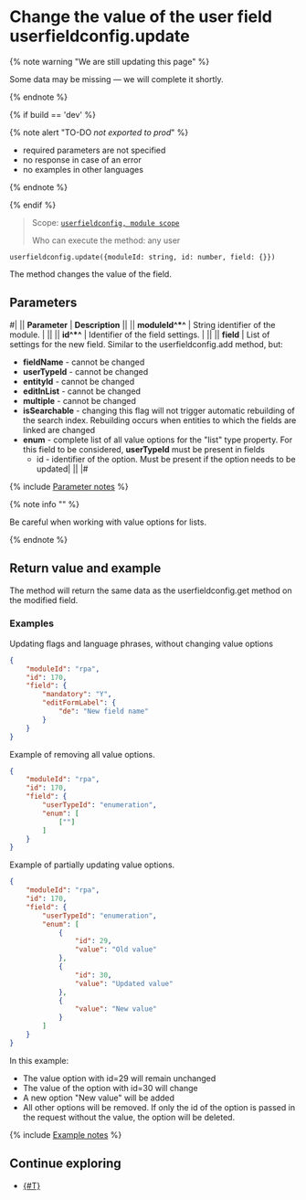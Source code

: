 # Change the value of the user field userfieldconfig.update

{% note warning "We are still updating this page" %}

Some data may be missing — we will complete it shortly.

{% endnote %}

{% if build == 'dev' %}

{% note alert "TO-DO _not exported to prod_" %}

- required parameters are not specified
- no response in case of an error
- no examples in other languages
  
{% endnote %}

{% endif %}

> Scope: [`userfieldconfig, module scope`](../../../../scopes/permissions.md)
>
> Who can execute the method: any user

```http
userfieldconfig.update({moduleId: string, id: number, field: {}})
```

The method changes the value of the field.

## Parameters

#|
|| **Parameter** | **Description** ||
|| **moduleId^*^** | String identifier of the module.  | ||
|| **id^*^** | Identifier of the field settings.  | ||
|| **field** | List of settings for the new field. Similar to the userfieldconfig.add method, but:
- **fieldName** - cannot be changed
- **userTypeId** - cannot be changed
- **entityId** - cannot be changed
- **editInList** - cannot be changed
- **multiple** - cannot be changed
- **isSearchable** - changing this flag will not trigger automatic rebuilding of the search index. Rebuilding occurs when entities to which the fields are linked are changed
- **enum** - complete list of all value options for the "list" type property. For this field to be considered, **userTypeId** must be present in fields 
  - id - identifier of the option. Must be present if the option needs to be updated| ||
|#

{% include [Parameter notes](../../../../../_includes/required.md) %}

{% note info "" %}

Be careful when working with value options for lists.

{% endnote %}

## Return value and example

The method will return the same data as the userfieldconfig.get method on the modified field.

### Examples

Updating flags and language phrases, without changing value options

```json
{
    "moduleId": "rpa",
    "id": 170,
    "field": {
        "mandatory": "Y",
        "editFormLabel": {
            "de": "New field name"
        }    
    }
}
```

Example of removing all value options.

```json
{
    "moduleId": "rpa",
    "id": 170,
    "field": {
        "userTypeId": "enumeration",
        "enum": [
            [""]
        ]    
    }
}
```

Example of partially updating value options.

```json
{
    "moduleId": "rpa",
    "id": 170,
    "field": {
        "userTypeId": "enumeration",
        "enum": [
            {
                "id": 29,
                "value": "Old value"
            },
            {
                "id": 30,
                "value": "Updated value"
            },
            {
                "value": "New value"
            }
        ]    
    }
}
```

In this example:
- The value option with id=29 will remain unchanged
- The value of the option with id=30 will change
- A new option "New value" will be added
- All other options will be removed. If only the id of the option is passed in the request without the value, the option will be deleted.

  
{% include [Example notes](../../../../../_includes/examples.md) %}

## Continue exploring

- [{#T}](../../../../../tutorials/crm/how-to-add-crm-objects/how-to-add-precision-to-user-field.md)